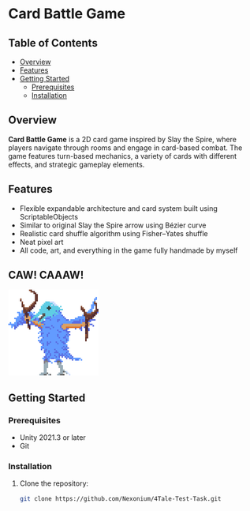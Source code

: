 # Card Battle Game


## Table of Contents
- [Overview](#overview)
- [Features](#features)
- [Getting Started](#getting-started)
  - [Prerequisites](#prerequisites)
  - [Installation](#installation)

## Overview
**Card Battle Game** is a 2D card game inspired by Slay the Spire, where players navigate through rooms and engage in card-based combat. The game features turn-based mechanics, a variety of cards with different effects, and strategic gameplay elements.

## Features
- Flexible expandable architecture and card system built using ScriptableObjects
- Similar to original Slay the Spire arrow using Bézier curve
- Realistic card shuffle algorithm using Fisher–Yates shuffle
- Neat pixel art
- All code, art, and everything in the game fully handmade by myself

## CAW! CAAAW!
![Screenshot 1](https://github.com/Nexonium/4Tale-Test-Task/blob/main/Assets/Sprites/Enemy_1.png)

## Getting Started

### Prerequisites
- Unity 2021.3 or later
- Git

### Installation
1. Clone the repository:
   ```sh
   git clone https://github.com/Nexonium/4Tale-Test-Task.git
